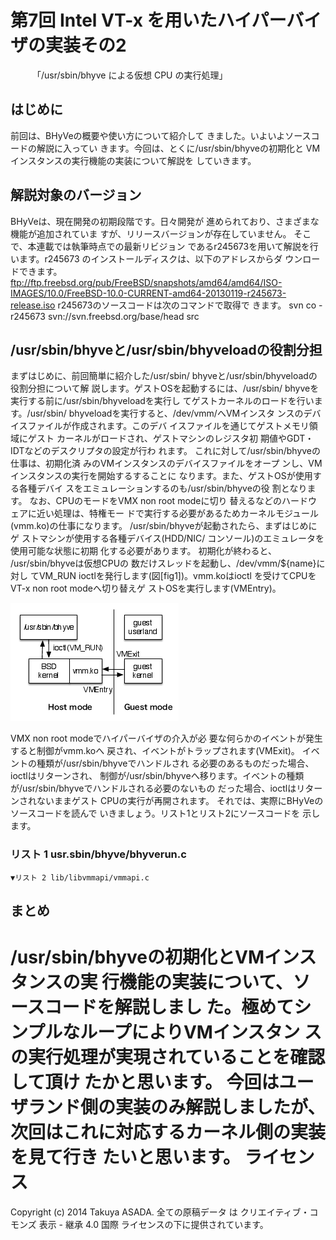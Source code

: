 # 第7回 Intel VT-x を用いたハイパーバイザの実装その2
　　　「/usr/sbin/bhyve による仮想 CPU の実行処理」

## はじめに

前回は、BHyVeの概要や使い方について紹介して
きました。いよいよソースコードの解説に入ってい
きます。今回は、とくに/usr/sbin/bhyveの初期化と
VMインスタンスの実行機能の実装について解説を
していきます。

## 解説対象のバージョン

BHyVeは、現在開発の初期段階です。日々開発が
進められており、さまざまな機能が追加されていま
すが、リリースバージョンが存在していません。
そこで、本連載では執筆時点での最新リビジョン
であるr245673を用いて解説を行います。r245673
のインストールディスクは、以下のアドレスからダ
ウンロードできます。
ftp://ftp.freebsd.org/pub/FreeBSD/snapshots/amd64/amd64/ISO-IMAGES/10.0/FreeBSD-10.0-CURRENT-amd64-20130119-r245673-release.iso
r245673のソースコードは次のコマンドで取得で
きます。
svn co -r245673 svn://svn.freebsd.org/base/head src

## /usr/sbin/bhyveと/usr/sbin/bhyveloadの役割分担

まずはじめに、前回簡単に紹介した/usr/sbin/
bhyveと/usr/sbin/bhyveloadの役割分担について解
説します。ゲストOSを起動するには、/usr/sbin/
bhyveを実行する前に/usr/sbin/bhyveloadを実行し
てゲストカーネルのロードを行います。/usr/sbin/
bhyveloadを実行すると、/dev/vmm/へVMインスタ
ンスのデバイスファイルが作成されます。このデバ
イスファイルを通じてゲストメモリ領域にゲスト
カーネルがロードされ、ゲストマシンのレジスタ初
期値やGDT・IDTなどのデスクリプタの設定が行わ
れます。
これに対して/usr/sbin/bhyveの仕事は、初期化済
みのVMインスタンスのデバイスファイルをオープ
ンし、VMインスタンスの実行を開始するすることに
なります。また、ゲストOSが使用する各種デバイ
スをエミュレーションするのも/usr/sbin/bhyveの役
割となります。
なお、CPUのモードをVMX non root modeに切り
替えるなどのハードウェアに近い処理は、特権モー
ドで実行する必要があるためカーネルモジュール
(vmm.ko)の仕事になります。
/usr/sbin/bhyveが起動されたら、まずはじめにゲ
ストマシンが使用する各種デバイス(HDD/NIC/
コンソール)のエミュレータを使用可能な状態に初期
化する必要があります。
初期化が終わると、 /usr/sbin/bhyveは仮想CPUの
数だけスレッドを起動し、/dev/vmm/${name}に対し
てVM_RUN ioctlを発行します(図[fig1])。vmm.koはioctl
を受けてCPUをVT-x non root modeへ切り替えゲ
ストOSを実行します(VMEntry)。

![VM_RUN ioctl による仮想 CPU の実行イメージ](figures/part7_fig1.png "図1")

VMX non root modeでハイパーバイザの介入が必
要な何らかのイベントが発生すると制御がvmm.koへ
戻され、イベントがトラップされます(VMExit)。
イベントの種類が/usr/sbin/bhyveでハンドルされ
る必要のあるものだった場合、ioctlはリターンされ、
制御が/usr/sbin/bhyveへ移ります。イベントの種類
が/usr/sbin/bhyveでハンドルされる必要のないもの
だった場合、ioctlはリターンされないままゲスト
CPUの実行が再開されます。
それでは、実際にBHyVeのソースコードを読んで
いきましょう。リスト1とリスト2にソースコードを
示します。

### リスト 1 usr.sbin/bhyve/bhyverun.c
```
▼リスト 2 lib/libvmmapi/vmmapi.c
```


## まとめ

/usr/sbin/bhyveの初期化とVMインスタンスの実
行機能の実装について、ソースコードを解説しまし
た。極めてシンプルなループによりVMインスタン
スの実行処理が実現されていることを確認して頂け
たかと思います。
今回はユーザランド側の実装のみ解説しましたが、
次回はこれに対応するカーネル側の実装を見て行き
たいと思います。
ライセンス
==========

Copyright (c) 2014 Takuya ASADA. 全ての原稿データ は
クリエイティブ・コモンズ 表示 - 継承 4.0 国際
ライセンスの下に提供されています。
